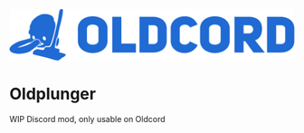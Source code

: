 ![Herple...](/.assets/hurple.png)
<!-- Oldcord: bring back the past -->

# Oldplunger
WIP Discord mod, only usable on Oldcord